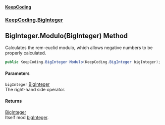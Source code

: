 #### [KeepCoding](index.md 'index')
### [KeepCoding](KeepCoding.md 'KeepCoding').[BigInteger](KeepCoding_BigInteger.md 'KeepCoding.BigInteger')
## BigInteger.Modulo(BigInteger) Method
Calculates the rem-euclid modulo, which allows negative numbers to be properly calculated.  
```csharp
public KeepCoding.BigInteger Modulo(KeepCoding.BigInteger bigInteger);
```
#### Parameters
<a name='KeepCoding_BigInteger_Modulo(KeepCoding_BigInteger)_bigInteger'></a>
`bigInteger` [BigInteger](KeepCoding_BigInteger.md 'KeepCoding.BigInteger')  
The right-hand side operator.
  
#### Returns
[BigInteger](KeepCoding_BigInteger.md 'KeepCoding.BigInteger')  
Itself mod [bigInteger](KeepCoding_BigInteger_Modulo(KeepCoding_BigInteger).md#KeepCoding_BigInteger_Modulo(KeepCoding_BigInteger)_bigInteger 'KeepCoding.BigInteger.Modulo(KeepCoding.BigInteger).bigInteger').
